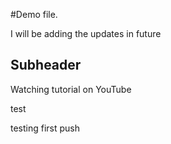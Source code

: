 #Demo file.

I will be adding the updates in future

## Subheader

Watching tutorial on YouTube

test

testing first push